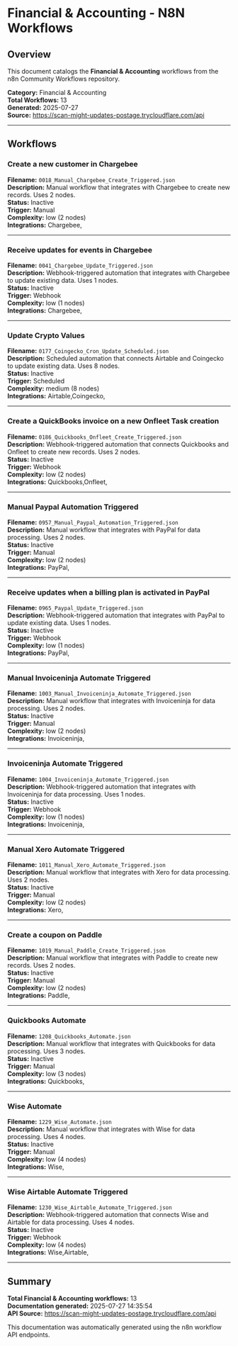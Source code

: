 # Financial & Accounting - N8N Workflows

## Overview
This document catalogs the **Financial & Accounting** workflows from the n8n Community Workflows repository.

**Category:** Financial & Accounting  
**Total Workflows:** 13  
**Generated:** 2025-07-27  
**Source:** https://scan-might-updates-postage.trycloudflare.com/api

---

## Workflows

### Create a new customer in Chargebee
**Filename:** `0018_Manual_Chargebee_Create_Triggered.json`  
**Description:** Manual workflow that integrates with Chargebee to create new records. Uses 2 nodes.  
**Status:** Inactive  
**Trigger:** Manual  
**Complexity:** low (2 nodes)  
**Integrations:** Chargebee,  

---

### Receive updates for events in Chargebee
**Filename:** `0041_Chargebee_Update_Triggered.json`  
**Description:** Webhook-triggered automation that integrates with Chargebee to update existing data. Uses 1 nodes.  
**Status:** Inactive  
**Trigger:** Webhook  
**Complexity:** low (1 nodes)  
**Integrations:** Chargebee,  

---

### Update Crypto Values
**Filename:** `0177_Coingecko_Cron_Update_Scheduled.json`  
**Description:** Scheduled automation that connects Airtable and Coingecko to update existing data. Uses 8 nodes.  
**Status:** Inactive  
**Trigger:** Scheduled  
**Complexity:** medium (8 nodes)  
**Integrations:** Airtable,Coingecko,  

---

### Create a QuickBooks invoice on a new Onfleet Task creation
**Filename:** `0186_Quickbooks_Onfleet_Create_Triggered.json`  
**Description:** Webhook-triggered automation that connects Quickbooks and Onfleet to create new records. Uses 2 nodes.  
**Status:** Inactive  
**Trigger:** Webhook  
**Complexity:** low (2 nodes)  
**Integrations:** Quickbooks,Onfleet,  

---

### Manual Paypal Automation Triggered
**Filename:** `0957_Manual_Paypal_Automation_Triggered.json`  
**Description:** Manual workflow that integrates with PayPal for data processing. Uses 2 nodes.  
**Status:** Inactive  
**Trigger:** Manual  
**Complexity:** low (2 nodes)  
**Integrations:** PayPal,  

---

### Receive updates when a billing plan is activated in PayPal
**Filename:** `0965_Paypal_Update_Triggered.json`  
**Description:** Webhook-triggered automation that integrates with PayPal to update existing data. Uses 1 nodes.  
**Status:** Inactive  
**Trigger:** Webhook  
**Complexity:** low (1 nodes)  
**Integrations:** PayPal,  

---

### Manual Invoiceninja Automate Triggered
**Filename:** `1003_Manual_Invoiceninja_Automate_Triggered.json`  
**Description:** Manual workflow that integrates with Invoiceninja for data processing. Uses 2 nodes.  
**Status:** Inactive  
**Trigger:** Manual  
**Complexity:** low (2 nodes)  
**Integrations:** Invoiceninja,  

---

### Invoiceninja Automate Triggered
**Filename:** `1004_Invoiceninja_Automate_Triggered.json`  
**Description:** Webhook-triggered automation that integrates with Invoiceninja for data processing. Uses 1 nodes.  
**Status:** Inactive  
**Trigger:** Webhook  
**Complexity:** low (1 nodes)  
**Integrations:** Invoiceninja,  

---

### Manual Xero Automate Triggered
**Filename:** `1011_Manual_Xero_Automate_Triggered.json`  
**Description:** Manual workflow that integrates with Xero for data processing. Uses 2 nodes.  
**Status:** Inactive  
**Trigger:** Manual  
**Complexity:** low (2 nodes)  
**Integrations:** Xero,  

---

### Create a coupon on Paddle
**Filename:** `1019_Manual_Paddle_Create_Triggered.json`  
**Description:** Manual workflow that integrates with Paddle to create new records. Uses 2 nodes.  
**Status:** Inactive  
**Trigger:** Manual  
**Complexity:** low (2 nodes)  
**Integrations:** Paddle,  

---

### Quickbooks Automate
**Filename:** `1208_Quickbooks_Automate.json`  
**Description:** Manual workflow that integrates with Quickbooks for data processing. Uses 3 nodes.  
**Status:** Inactive  
**Trigger:** Manual  
**Complexity:** low (3 nodes)  
**Integrations:** Quickbooks,  

---

### Wise Automate
**Filename:** `1229_Wise_Automate.json`  
**Description:** Manual workflow that integrates with Wise for data processing. Uses 4 nodes.  
**Status:** Inactive  
**Trigger:** Manual  
**Complexity:** low (4 nodes)  
**Integrations:** Wise,  

---

### Wise Airtable Automate Triggered
**Filename:** `1230_Wise_Airtable_Automate_Triggered.json`  
**Description:** Webhook-triggered automation that connects Wise and Airtable for data processing. Uses 4 nodes.  
**Status:** Inactive  
**Trigger:** Webhook  
**Complexity:** low (4 nodes)  
**Integrations:** Wise,Airtable,  

---


## Summary

**Total Financial & Accounting workflows:** 13  
**Documentation generated:** 2025-07-27 14:35:54  
**API Source:** https://scan-might-updates-postage.trycloudflare.com/api  

This documentation was automatically generated using the n8n workflow API endpoints.
